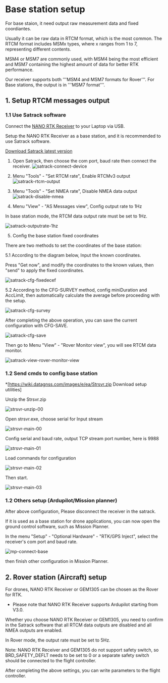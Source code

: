 # Base station setup

For base staion, it need output raw measurement data and fixed coordiantes.

Usually it can be raw data in RTCM format, which is the most common. 
The RTCM format includes MSMx types, where x ranges from 1 to 7, representing different contents. 

MSM4 or MSM7 are commonly used, with MSM4 being the most efficient and MSM7 containing the highest amount of data for better RTK performance.

Our receiver supports both '''MSM4 and MSM7 formats for Rover'''. 
For Base stations, the output is in '''MSM7 format'''.
 
## 1. Setup RTCM messages output

### 1.1 Use Satrack software

Connect the [NANO RTK Receiver](../gnss/rtk_receiver/NANO/nano-rtk-receiver.md) to your Laptop via USB.

Setup the NANO RTK Receiver as a base station, and it is recommended to use Satrack software.

[Download Satrack latest version](../assets/software/satrack_latest.zip)

1. Open Satrack, then choose the com port, baud rate then connect the receiver.
![satrack-connect-device](/images/common/satrack-connect-device.png)

1. Menu "Tools" - "Set RTCM rate", Enable RTCMv3 output
![satrack-rtcm-output](/images/common/satrack-rtcm-output.png)

1. Menu "Tools" - "Set NMEA rate", Disable NMEA data output
![satrack-disable-nmea](/images/common/satrack-disable-nmea.png)

1. Menu "View" - "AS Messages view", Config output rate to 1Hz

In base station mode, the RTCM data output rate must be set to 1Hz.

![satrack-outputrate-1hz](/images/common/satrack-outputrate-1hz.png)
   
5. Config the base station fixed coordinates

There are two methods to set the coordinates of the base station:

5.1 According to the diagram below, Input the known coordinates.

Press "Get now", and modify the coordinates to the known values, then "send" to apply the fixed coordinates.

![satrack-cfg-fixedecef](/images/common/satrack-cfg-fixedecef.png)
 

5.2 According to the CFG-SURVEY method, config miniDuration and AccLimit, then automatically calculate the average before proceeding with the setup.

![satrack-cfg-survey](/images/common/satrack-cfg-survey.png)

After completing the above operation, you can save the current configuration with CFG-SAVE.

![satrack-cfg-save](/images/common/satrack-cfg-save.png)

Then go to Menu "View" - "Rover Monitor view", you will see RTCM data monitor.

![satrack-view-rover-monitor-view](/images/common/satrack-view-rover-monitor-view.png)


### 1.2 Send cmds to config base station

*[https://wiki.datagnss.com/images/e/ea/Strsvr.zip Download setup utilities]

Unzip the Strsvr.zip

![strsvr-unzip-00](/images/common/strsvr-unzip-00.png)

Open strsvr.exe, choose serial for Input stream

![strsvr-main-00](/images/common/strsvr-main-00.png)

Config serial and baud rate, output TCP stream port number, here is 9988

![strsvr-main-01](/images/common/strsvr-main-01.png)

Load commands for configuration

![strsvr-main-02](/images/common/strsvr-main-02.png)

Then start.

![strsvr-main-03](/images/common/strsvr-main-03.png)


### 1.2 Others setup (Ardupilot/Mission planner) 

After above configuration, Please disconnect the receiver in the satrack.

If it is used as a base station for drone applications, you can now open the ground control software, 
such as Mission Planner. 

In the menu "Setup" - "Optional Hardware" - "RTK/GPS Inject", select the receiver's com port and baud rate.

![mp-connect-base](/images/common/Mp-connect-base.png)

then finish other configuration in Mission Planner.

## 2. Rover station (Aircraft) setup

For drones, NANO RTK Receiver or GEM1305 can be chosen as the Rover for RTK.

* Please note that NANO RTK Receiver supports Ardupilot starting from V3.0.

Whether you choose NANO RTK Receiver or GEM1305, you need to confirm in the Satrack software that all RTCM data outputs are disabled and all NMEA outputs are enabled.

In Rover mode, the output rate must be set to 5Hz.

Note: NANO RTK Receiver and GEM1305 do not support safety switch, so BRD_SAFETY_DEFLT needs to be set to 0 or a separate safety switch should be connected to the flight controller.

After completing the above settings, you can write parameters to the flight controller.
